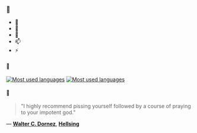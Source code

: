 ### 👋

- 🔭
- 🌱
- 💬
- 📫
- ⚡

#### 🧏

[![Most used languages](https://github-readme-stats-aynah.vercel.app/api/top-langs/?username=aynh&theme=solarized-dark&langs_count=6&layout=compact&hide_title=true)](https://github.com/anuraghazra/github-readme-stats#gh-dark-mode-only)
[![Most used languages](https://github-readme-stats-aynah.vercel.app/api/top-langs/?username=aynh&theme=solarized-light&langs_count=6&layout=compact&hide_title=true)](https://github.com/anuraghazra/github-readme-stats#gh-light-mode-only)

#### 💬

> "I highly recommend pissing yourself followed by a course of praying to your impotent god."

&mdash; [**Walter C. Dornez**](https://myanimelist.net/character.php?q=Walter%20C.%20Dornez&cat=character), [**Hellsing**](https://myanimelist.net/search/all?q=Hellsing&cat=all)
